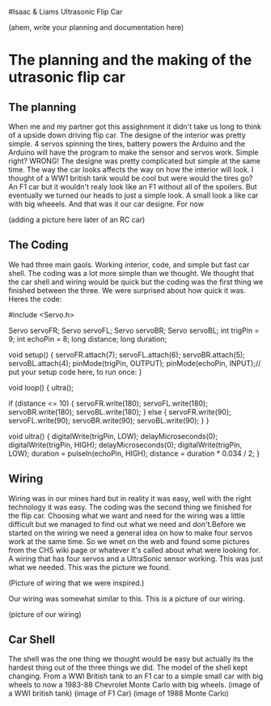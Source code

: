 #Isaac & Liams Ultrasonic Flip Car

(ahem, write your planning and documentation here)

# The planning and the making of the utrasonic flip car

## The planning
When me and my partner got this assighnment it didn't take us long to think of a upside down driving flip car. The designe of the interior was pretty simple. 4 servos spinning the tires, battery powers the Arduino and the Arduino will have the program to make the sensor and servos work. Simple right? WRONG! The designe was pretty complicated but simple at the same time. The way the car looks affects the way on how the interior will look. I thought of a WW1 british tank would be cool but were would the tires go? An F1 car but it wouldn't realy look like an F1 without all of the spoilers. But eventually we turned our heads to just a simple look. A small look a like car with big wheeels. And that was it our car designe. For now

(adding a picture here later of an RC car)

## The Coding
We had three main gaols. Working interior, code, and simple but fast car shell. The coding was a lot more simple than we thought. We thought that the car shell and wiring would be quick but the coding was the first thing we finished between the three. We were surprised about how quick it was.
Heres the code:

 #include <Servo.h>

Servo servoFR;
Servo servoFL;
Servo servoBR;
Servo servoBL;
int trigPin = 9;
int echoPin = 8;
long distance;
long duration;

void setup()
{
  servoFR.attach(7);
  servoFL.attach(6);
  servoBR.attach(5);
  servoBL.attach(4);
  pinMode(trigPin, OUTPUT);
  pinMode(echoPin, INPUT);// put your setup code here, to run once:
}

void loop() {
  ultra();

  if (distance <= 10) {
    servoFR.write(180);
    servoFL.write(180);
    servoBR.write(180);
    servoBL.write(180);
  }
  else {
    servoFR.write(90);
    servoFL.write(90);
    servoBR.write(90);
    servoBL.write(90); 
  }
}


void ultra() {
  digitalWrite(trigPin, LOW);
  delayMicroseconds(0);
  digitalWrite(trigPin, HIGH);
  delayMicroseconds(0);
  digitalWrite(trigPin, LOW);
  duration = pulseIn(echoPin, HIGH);
  distance = duration * 0.034 / 2;
}

## Wiring
Wiring was in our mines hard but in reality it was easy, well with the right technology it was easy. The coding was the second thing we finished for the flip car. Choosing what we want and need for the wiring was a little difficult but we managed to find out what we need and don't.Before we started on the wiring we need a general idea on how to make four servos work at the same time. So we wnet on the web and found some pictures from the CHS wiki page or whatever it's called about what were looking for. A wiring that has four servos and a UltraSonic sensor working. This was just what we needed. This was the picture we found.

(Picture of wiring that we were inspired.)

Our wiring was somewhat similar to this. This is a picture of our wiring.

(picture of our wiring)


## Car Shell
The shell was the one thing we thought would be easy but actually its the hardest thing out of the three things we did. The model of the shell kept changing. From a WWI British tank to an F1 car to a simple small car with big wheels to now a 1983-88 Chevrolet Monte Carlo with big wheels.
(image of a WWI british tank)
(image of F1 Car)
(image of 1988 Monte Carlo)
